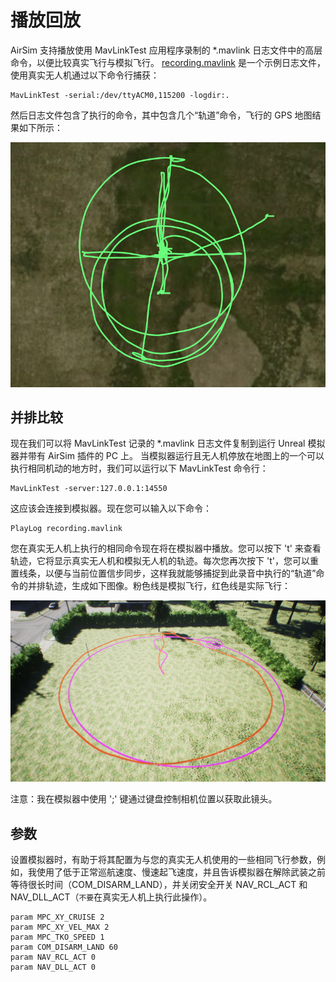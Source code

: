 # 播放回放

AirSim 支持播放使用 MavLinkTest 应用程序录制的 *.mavlink 日志文件中的高层命令，以便比较真实飞行与模拟飞行。
[recording.mavlink](logs/recording.mavlink) 是一个示例日志文件，使用真实无人机通过以下命令行捕获：

```
MavLinkTest -serial:/dev/ttyACM0,115200 -logdir:. 
```

然后日志文件包含了执行的命令，其中包含几个“轨道”命令，飞行的 GPS 地图结果如下所示：

![真实飞行](images/RealFlight.png)

## 并排比较

现在我们可以将 MavLinkTest 记录的 *.mavlink 日志文件复制到运行 Unreal 模拟器并带有 AirSim 插件的 PC 上。
当模拟器运行且无人机停放在地图上的一个可以执行相同机动的地方时，我们可以运行以下 MavLinkTest 命令行：

```
MavLinkTest -server:127.0.0.1:14550
```

这应该会连接到模拟器。现在您可以输入以下命令：

```
PlayLog recording.mavlink
```
您在真实无人机上执行的相同命令现在将在模拟器中播放。您可以按下 't' 来查看轨迹，它将显示真实无人机和模拟无人机的轨迹。每次您再次按下 't'，您可以重置线条，以便与当前位置信步同步，这样我就能够捕捉到此录音中执行的“轨道”命令的并排轨迹，生成如下图像。粉色线是模拟飞行，红色线是实际飞行：

![播放回放](images/Playback.png)

注意：我在模拟器中使用 ';' 键通过键盘控制相机位置以获取此镜头。

## 参数

设置模拟器时，有助于将其配置为与您的真实无人机使用的一些相同飞行参数，例如，我使用了低于正常巡航速度、慢速起飞速度，并且告诉模拟器在解除武装之前等待很长时间（COM_DISARM_LAND），并关闭安全开关 NAV_RCL_ACT 和 NAV_DLL_ACT（`不要`在真实无人机上执行此操作）。

```
param MPC_XY_CRUISE 2
param MPC_XY_VEL_MAX 2
param MPC_TKO_SPEED 1
param COM_DISARM_LAND 60
param NAV_RCL_ACT 0
param NAV_DLL_ACT 0
```